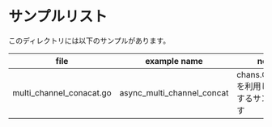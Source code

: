 # サンプルリスト

このディレクトリには以下のサンプルがあります。

|file|example name|note|
|----|------------|----|
|multi\_channel\_conacat.go|async\_multi\_channel\_concat|chans.Concat() を利用して処理するサンプルです|
